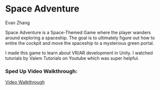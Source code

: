 # **Space Adventure**

Evan Zhang

Space Adventure is a Space-Themed Game where the player wanders around exploring a spaceship. The goal is to ultimately figure out how to entire the cockpit and move the spaceship to a mysterious green portal.

I made this game to learn about VR/AR development in Unity.  I watched tutorials by Valem Tutorials on Youtube which was super helpful.

### **Sped Up Video Walkthrough:**

[Video Walkthrough](https://drive.google.com/file/d/1jeo-0eL1f9kQWg0QafWRKeScMp7zJ52E/view?usp=drive_link)